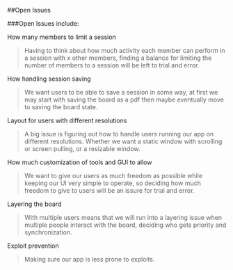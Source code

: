 ##Open Issues


###Open Issues include:

How many members to limit a session
<blockquote>Having to think about how much activity each member can perform in a session with x other members, finding a balance for limiting the number of members to a session will be left to trial and error.</blockquote>
	
How handling session saving
	<blockquote>We want users to be able to save a session in some way, at first we may start with saving the board as a pdf then maybe eventually move to saving the board state.</blockquote>
	
Layout for users with different resolutions
	<blockquote>A big issue is figuring out how to handle users running our app on different resolutions. Whether we want a static window with scrolling or screen pulling, or a resizable window.</blockquote>
	
How much customization of tools and GUI to allow
	<blockquote>We want to give our users as much freedom as possible while keeping our UI very simple to operate, so deciding how much freedom to give to users will be an issure for trial and error.</blockquote>
	
Layering the board
	<blockquote>With multiple users means that we will run into a layering issue when multiple people interact with the board, deciding who gets priority and synchronization.</blockquote>
	
Exploit prevention
	<blockquote>Making sure our app is less prone to exploits.</blockquote>